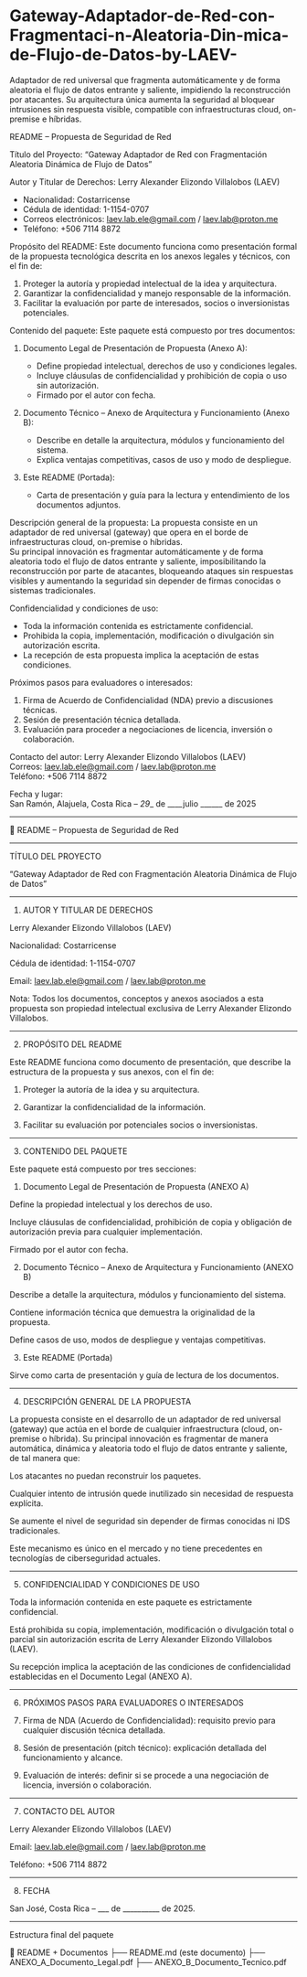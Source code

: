 # Gateway-Adaptador-de-Red-con-Fragmentaci-n-Aleatoria-Din-mica-de-Flujo-de-Datos-by-LAEV-
Adaptador de red universal que fragmenta automáticamente y de forma aleatoria el flujo de datos entrante y saliente, impidiendo la reconstrucción por atacantes. Su arquitectura única aumenta la seguridad al bloquear intrusiones sin respuesta visible, compatible con infraestructuras cloud, on-premise e híbridas.

README – Propuesta de Seguridad de Red

Título del Proyecto:
“Gateway Adaptador de Red con Fragmentación Aleatoria Dinámica de Flujo de Datos”

Autor y Titular de Derechos:
Lerry Alexander Elizondo Villalobos (LAEV)
- Nacionalidad: Costarricense
- Cédula de identidad: 1-1154-0707
- Correos electrónicos: laev.lab.ele@gmail.com / laev.lab@proton.me
- Teléfono: +506 7114 8872

Propósito del README:
Este documento funciona como presentación formal de la propuesta tecnológica descrita en los anexos legales y técnicos, con el fin de:

1. Proteger la autoría y propiedad intelectual de la idea y arquitectura.
2. Garantizar la confidencialidad y manejo responsable de la información.
3. Facilitar la evaluación por parte de interesados, socios o inversionistas potenciales.

Contenido del paquete:
Este paquete está compuesto por tres documentos:

1. Documento Legal de Presentación de Propuesta (Anexo A):
   - Define propiedad intelectual, derechos de uso y condiciones legales.
   - Incluye cláusulas de confidencialidad y prohibición de copia o uso sin autorización.
   - Firmado por el autor con fecha.

2. Documento Técnico – Anexo de Arquitectura y Funcionamiento (Anexo B):
   - Describe en detalle la arquitectura, módulos y funcionamiento del sistema.
   - Explica ventajas competitivas, casos de uso y modo de despliegue.

3. Este README (Portada):
   - Carta de presentación y guía para la lectura y entendimiento de los documentos adjuntos.

Descripción general de la propuesta:
La propuesta consiste en un adaptador de red universal (gateway) que opera en el borde de infraestructuras cloud, on-premise o híbridas.  
Su principal innovación es fragmentar automáticamente y de forma aleatoria todo el flujo de datos entrante y saliente, imposibilitando la reconstrucción por parte de atacantes, bloqueando ataques sin respuestas visibles y aumentando la seguridad sin depender de firmas conocidas o sistemas tradicionales.

Confidencialidad y condiciones de uso:
- Toda la información contenida es estrictamente confidencial.
- Prohibida la copia, implementación, modificación o divulgación sin autorización escrita.
- La recepción de esta propuesta implica la aceptación de estas condiciones.

Próximos pasos para evaluadores o interesados:
1. Firma de Acuerdo de Confidencialidad (NDA) previo a discusiones técnicas.
2. Sesión de presentación técnica detallada.
3. Evaluación para proceder a negociaciones de licencia, inversión o colaboración.

Contacto del autor:
Lerry Alexander Elizondo Villalobos (LAEV)  
Correos: laev.lab.ele@gmail.com / laev.lab@proton.me  
Teléfono: +506 7114 8872  

Fecha y lugar:  
San Ramón, Alajuela, Costa Rica – _29__ de ____julio ______ de 2025

---
📄 README – Propuesta de Seguridad de Red


---

TÍTULO DEL PROYECTO

“Gateway Adaptador de Red con Fragmentación Aleatoria Dinámica de Flujo de Datos”


---

1. AUTOR Y TITULAR DE DERECHOS

Lerry Alexander Elizondo Villalobos (LAEV)

Nacionalidad: Costarricense

Cédula de identidad: 1-1154-0707

Email: laev.lab.ele@gmail.com / laev.lab@proton.me


Nota: Todos los documentos, conceptos y anexos asociados a esta propuesta son propiedad intelectual exclusiva de Lerry Alexander Elizondo Villalobos.


---

2. PROPÓSITO DEL README

Este README funciona como documento de presentación, que describe la estructura de la propuesta y sus anexos, con el fin de:

1. Proteger la autoría de la idea y su arquitectura.


2. Garantizar la confidencialidad de la información.


3. Facilitar su evaluación por potenciales socios o inversionistas.




---

3. CONTENIDO DEL PAQUETE

Este paquete está compuesto por tres secciones:

1. Documento Legal de Presentación de Propuesta (ANEXO A)

Define la propiedad intelectual y los derechos de uso.

Incluye cláusulas de confidencialidad, prohibición de copia y obligación de autorización previa para cualquier implementación.

Firmado por el autor con fecha.



2. Documento Técnico – Anexo de Arquitectura y Funcionamiento (ANEXO B)

Describe a detalle la arquitectura, módulos y funcionamiento del sistema.

Contiene información técnica que demuestra la originalidad de la propuesta.

Define casos de uso, modos de despliegue y ventajas competitivas.



3. Este README (Portada)

Sirve como carta de presentación y guía de lectura de los documentos.





---

4. DESCRIPCIÓN GENERAL DE LA PROPUESTA

La propuesta consiste en el desarrollo de un adaptador de red universal (gateway) que actúa en el borde de cualquier infraestructura (cloud, on-premise o híbrida).
Su principal innovación es fragmentar de manera automática, dinámica y aleatoria todo el flujo de datos entrante y saliente, de tal manera que:

Los atacantes no puedan reconstruir los paquetes.

Cualquier intento de intrusión quede inutilizado sin necesidad de respuesta explícita.

Se aumente el nivel de seguridad sin depender de firmas conocidas ni IDS tradicionales.


Este mecanismo es único en el mercado y no tiene precedentes en tecnologías de ciberseguridad actuales.


---

5. CONFIDENCIALIDAD Y CONDICIONES DE USO

Toda la información contenida en este paquete es estrictamente confidencial.

Está prohibida su copia, implementación, modificación o divulgación total o parcial sin autorización escrita de Lerry Alexander Elizondo Villalobos (LAEV).

Su recepción implica la aceptación de las condiciones de confidencialidad establecidas en el Documento Legal (ANEXO A).



---

6. PRÓXIMOS PASOS PARA EVALUADORES O INTERESADOS

1. Firma de NDA (Acuerdo de Confidencialidad): requisito previo para cualquier discusión técnica detallada.


2. Sesión de presentación (pitch técnico): explicación detallada del funcionamiento y alcance.


3. Evaluación de interés: definir si se procede a una negociación de licencia, inversión o colaboración.




---

7. CONTACTO DEL AUTOR

Lerry Alexander Elizondo Villalobos (LAEV)

Email: laev.lab.ele@gmail.com / laev.lab@proton.me

Teléfono: +506 7114 8872



---

8. FECHA

San José, Costa Rica – ___ de __________ de 2025.


---

Estructura final del paquete

📁 README + Documentos
   ├── README.md (este documento)
   ├── ANEXO_A_Documento_Legal.pdf
   ├── ANEXO_B_Documento_Tecnico.pdf
